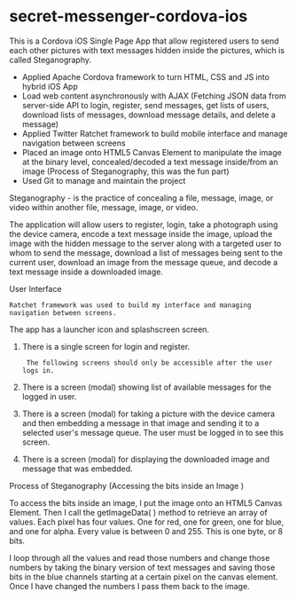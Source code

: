 # secret-messenger-cordova-ios

This is a Cordova iOS Single Page App that allow registered users to send each other pictures with text messages hidden inside the pictures, which is called Steganography.

* Applied Apache Cordova framework to turn HTML, CSS and JS into hybrid iOS App
* Load web content asynchronously with AJAX (Fetching JSON data from server-side API to login, register, send messages, get lists of users, download lists of messages, download message details, and delete a message)
* Applied Twitter Ratchet framework to build mobile interface and manage navigation between screens
* Placed an image onto HTML5 Canvas Element to manipulate the image at the binary level, concealed/decoded a text message inside/from an image (Process of Steganography, this was the fun part)
* Used Git to manage and maintain the project


Steganography - is the practice of concealing a file, message, image, or video within another file, message, image, or video.

The application will allow users to register, login, take a photograph using the device camera, encode a text message inside the image, upload the image with the hidden message to the server along with a targeted user to whom to send the message, download a list of messages being sent to the current user, download an image from the message queue, and decode a text message inside a downloaded image.

User Interface

	Ratchet framework was used to build my interface and managing navigation between screens. 

The app has a launcher icon and splashscreen screen.

1. There is a single screen for login and register.

		The following screens should only be accessible after the user logs in.

2. There is a screen (modal) showing list of available messages for the logged in user. 

3. There is a screen (modal) for taking a picture with the device camera and then embedding a message in that image and sending it to a selected user's message queue. The user must be logged in to see this screen.

4. There is a screen (modal) for displaying the downloaded image and message that was embedded. 



Process of Steganography (Accessing the bits inside an Image )

To access the bits inside an image, I put the image onto an HTML5 Canvas Element. Then I call the getImageData( ) method to retrieve an array of values.
Each pixel has four values. One for red, one for green, one for blue, and one for alpha. Every value is between 0 and 255. This is one byte, or 8 bits.

I loop through all the values and read those numbers and change those numbers by taking the binary version of text messages and saving those bits in the blue channels starting at a certain pixel on the canvas element. Once I have changed the numbers I pass them back to the image.
